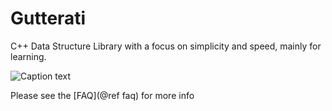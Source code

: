 # Gutterati

C++ Data Structure Library with a focus on simplicity and speed, mainly for learning.

![Caption text](https://travis-ci.org/KennyRules/Gutterati.svg?branch=master)

Please see the [FAQ](@ref faq) for more info
